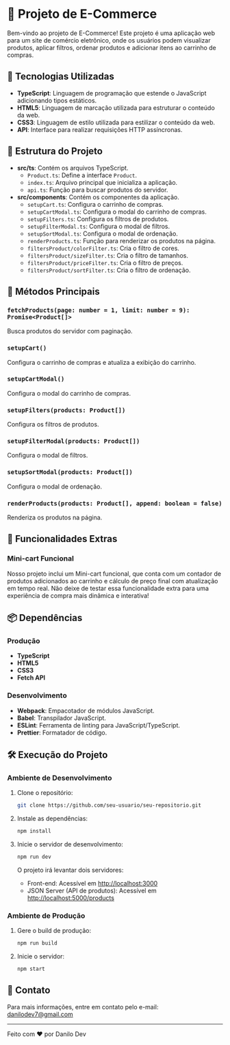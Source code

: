 # 🛒 Projeto de E-Commerce

Bem-vindo ao projeto de E-Commerce! Este projeto é uma aplicação web para um site de comércio eletrônico, onde os usuários podem visualizar produtos, aplicar filtros, ordenar produtos e adicionar itens ao carrinho de compras.

## 🚀 Tecnologias Utilizadas

- **TypeScript**: Linguagem de programação que estende o JavaScript adicionando tipos estáticos.
- **HTML5**: Linguagem de marcação utilizada para estruturar o conteúdo da web.
- **CSS3**: Linguagem de estilo utilizada para estilizar o conteúdo da web.
- **API**: Interface para realizar requisições HTTP assíncronas.

## 📂 Estrutura do Projeto

- **src/ts**: Contém os arquivos TypeScript.
  - `Product.ts`: Define a interface `Product`.
  - `index.ts`: Arquivo principal que inicializa a aplicação.
  - `api.ts`: Função para buscar produtos do servidor.
- **src/components**: Contém os componentes da aplicação.
  - `setupCart.ts`: Configura o carrinho de compras.
  - `setupCartModal.ts`: Configura o modal do carrinho de compras.
  - `setupFilters.ts`: Configura os filtros de produtos.
  - `setupFilterModal.ts`: Configura o modal de filtros.
  - `setupSortModal.ts`: Configura o modal de ordenação.
  - `renderProducts.ts`: Função para renderizar os produtos na página.
  - `filtersProduct/colorFilter.ts`: Cria o filtro de cores.
  - `filtersProduct/sizeFilter.ts`: Cria o filtro de tamanhos.
  - `filtersProduct/priceFilter.ts`: Cria o filtro de preços.
  - `filtersProduct/sortFilter.ts`: Cria o filtro de ordenação.

## 📜 Métodos Principais

### `fetchProducts(page: number = 1, limit: number = 9): Promise<Product[]>`
Busca produtos do servidor com paginação.

### `setupCart()`
Configura o carrinho de compras e atualiza a exibição do carrinho.

### `setupCartModal()`
Configura o modal do carrinho de compras.

### `setupFilters(products: Product[])`
Configura os filtros de produtos.

### `setupFilterModal(products: Product[])`
Configura o modal de filtros.

### `setupSortModal(products: Product[])`
Configura o modal de ordenação.

### `renderProducts(products: Product[], append: boolean = false)`
Renderiza os produtos na página.

## 🌟 Funcionalidades Extras

### Mini-cart Funcional
Nosso projeto inclui um Mini-cart funcional, que conta com um contador de produtos adicionados ao carrinho e cálculo de preço final com atualização em tempo real. Não deixe de testar essa funcionalidade extra para uma experiência de compra mais dinâmica e interativa!

## 📦 Dependências

### Produção
- **TypeScript**
- **HTML5**
- **CSS3**
- **Fetch API**

### Desenvolvimento
- **Webpack**: Empacotador de módulos JavaScript.
- **Babel**: Transpilador JavaScript.
- **ESLint**: Ferramenta de linting para JavaScript/TypeScript.
- **Prettier**: Formatador de código.

## 🛠️ Execução do Projeto

### Ambiente de Desenvolvimento

1. Clone o repositório:
   ```bash
   git clone https://github.com/seu-usuario/seu-repositorio.git
   ```

2. Instale as dependências:
   ```bash
   npm install
   ```

3. Inicie o servidor de desenvolvimento:
   ```bash
   npm run dev
   ```

   O projeto irá levantar dois servidores:
   - Front-end: Acessível em [http://localhost:3000](http://localhost:3000)
   - JSON Server (API de produtos): Acessível em [http://localhost:5000/products](http://localhost:5000/products)

### Ambiente de Produção

1. Gere o build de produção:
   ```bash
   npm run build
   ```

2. Inicie o servidor:
   ```bash
   npm start
   ```

## 📧 Contato

Para mais informações, entre em contato pelo e-mail: [danilodev7@gmail.com](mailto:danilodev7@gmail.com)

---

Feito com ❤️ por Danilo Dev
